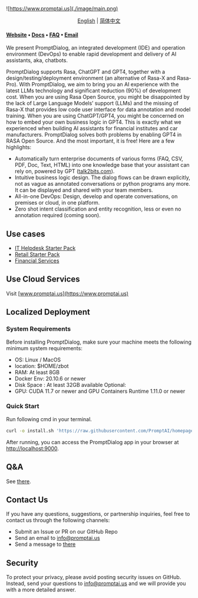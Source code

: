 ![https://www.promptai.us](./image/main.png)
<p align="center">
  <a href="./README.md">English</a> |
  <a href="./README_CN.md">简体中文</a>
</p>

#### [Website](https://www.promptai.us) • [Docs](https://doc.promptai.us) • [FAQ](https://doc.promptai.us/docs/common_questions/) • [Email](mailto:info@promptai.us)
We present PromptDialog, an integrated development (IDE) and operation environment (DevOps) to enable rapid development and delivery of AI assistants, aka, chatbots. 

PromptDialog supports Rasa, ChatGPT and GPT4, together with a design/testing/deployment environment (an alternative of Rasa-X and Rasa-Pro).  With PromptDialog, we aim to bring you an AI experience with the latest LLMs technology and significant reduction (90%) of development cost.
When you are using Rasa Open Source, you might be disappointed by the lack of Large Language Models’ support (LLMs) and the missing of Rasa-X that provides low code user interface for data annotation and model training.  When you are using ChatGPT/GPT4, you might be concerned on how to embed your own business logic in GPT4.  This is exactly what we experienced when building AI assistants for financial institutes and car manufacturers.  PromptDialog solves both problems by enabling GPT4 in RASA Open Source.  And the most important, it is free!  Here are a few highlights:

* Automatically turn enterprise documents of various forms (FAQ, CSV, PDF, Doc, Text, HTML) into one knowledge base that your assistant can rely on, powered by GPT ([talk2bits.com](https://talk2bits.com)). 
* Intuitive business logic design. The dialog flows can be drawn explicitly, not as vague as annotated conversations or python programs any more.  It can be displayed and shared with your team members.
* All-in-one DevOps: Design, develop and operate conversations, on premises or cloud, in one platform.
* Zero shot intent classification and entity recognition, less or even no annotation required (coming soon).

## Use cases
- [IT Helpdesk Starter Pack](https://www.promptai.us/en/examples/#IT)
- [Retail Starter Pack](https://www.promptai.us/en/examples/#Retail)
- [Financial Services](https://www.promptai.us/en/examples/#Financial)

## Use Cloud Services
Visit [www.promptai.us](https://www.promptai.us)

## Localized Deployment

### System Requirements
Before installing PromptDialog, make sure your machine meets the following minimum system requirements:
-  OS: Linux / MacOS
-  location: $HOME/zbot
-  RAM: At least 8GB
-  Docker Env: 20.10.6 or newer
-  Disk Space : At least 32GB available
Optional: 
-  GPU: CUDA 11.7 or newer and GPU Containers Runtime 1.11.0 or newer

### Quick Start
Run following cmd in your terminal.
```bash
curl -o install.sh 'https://raw.githubusercontent.com/PromptAI/homepage/main/scripts/install_en.sh' && chmod +x install.sh && ./install.sh
```
After running, you can access the PromptDialog app in your browser at [http://localhost:9000](http://localhost:9000).

## Q&A
See [there](https://doc.promptai.us/docs/common_questions/).

## Contact Us
If you have any questions, suggestions, or partnership inquiries, feel free to contact us through the following channels:
- Submit an Issue or PR on our GitHub Repo
- Send an email to info@promptai.us
- Send a message to [there](https://www.promptai.us/en/contact/)

## Security
To protect your privacy, please avoid posting security issues on GitHub. Instead, send your questions to info@promptai.us and we will provide you with a more detailed answer.
